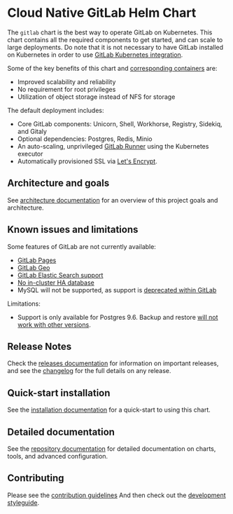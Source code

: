 # Cloud Native GitLab Helm Chart

The `gitlab` chart is the best way to operate GitLab on Kubernetes. This chart contains all the required components to get started, and can scale to large deployments.
Do note that it is not necessary to have GitLab installed on Kubernetes in order to use [GitLab Kubernetes integration](https://docs.gitlab.com/ee/user/project/clusters/index.html). 

Some of the key benefits of this chart and [corresponding containers](https://gitlab.com/gitlab-org/build/CNG) are:
* Improved scalability and reliability
* No requirement for root privileges
* Utilization of object storage instead of NFS for storage

The default deployment includes:

- Core GitLab components: Unicorn, Shell, Workhorse, Registry, Sidekiq, and Gitaly
- Optional dependencies: Postgres, Redis, Minio
- An auto-scaling, unprivileged [GitLab Runner](https://docs.gitlab.com/runner/) using the Kubernetes executor
- Automatically provisioned SSL via [Let's Encrypt](https://letsencrypt.org/).

## Architecture and goals

See [architecture documentation](doc/architecture/index.md) for an overview
of this project goals and architecture.

## Known issues and limitations

Some features of GitLab are not currently available:

* [GitLab Pages](https://gitlab.com/charts/gitlab/issues/37)
* [GitLab Geo](https://gitlab.com/charts/gitlab/issues/8)
* [GitLab Elastic Search support](https://gitlab.com/charts/gitlab/issues/976)
* [No in-cluster HA database](https://gitlab.com/charts/gitlab/issues/48)
* MySQL will not be supported, as support is [deprecated within GitLab](https://docs.gitlab.com/omnibus/settings/database.html#using-a-mysql-database-management-server-enterprise-edition-only)

Limitations:

* Support is only available for Postgres 9.6. Backup and restore [will not work with other versions](https://gitlab.com/charts/gitlab/issues/852).

## Release Notes

Check the [releases documentation](doc/releases/index.md) for information on important releases,
and see the [changelog](CHANGELOG.md) for the full details on any release.   

## Quick-start installation

See the [installation documentation](doc/installation/index.md) for a quick-start to using this chart.

## Detailed documentation

See the [repository documentation](doc/index.md) for detailed documentation on charts, tools, and advanced configuration.

## Contributing

Please see the [contribution guidelines](CONTRIBUTING.md)
And then check out the [development styleguide](doc/development/index.md).
